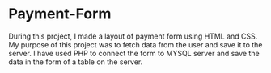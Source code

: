 # Payment-Form

During this project, I made a layout of payment form using HTML and CSS. My purpose of this project was to fetch data from the user and save it to the server.
I have used PHP to connect the form to MYSQL server and save the data in the form of a table on the server. 
